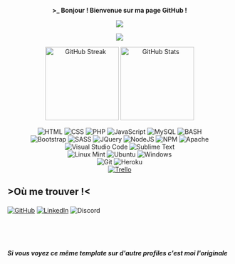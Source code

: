 
  
<p align=center>  <strong> >_ Bonjour ! Bienvenue sur ma page GitHub !</strong> <p>

<p align=center>  
  <img src='https://readme-typing-svg.herokuapp.com?color=%23D069F7&size=24&duration=4200&center=true&width=222&height=42&lines=Allan+THAMVONGS'>
<p>

<p align=center>  <strong>
<img src='https://komarev.com/ghpvc/?username=AllanEpitech&color=blueviolet&style=plastic'>
</strong> <p>

<div>
  <p align="center">
    <img height=165 src="https://github-readme-streak-stats.herokuapp.com?user=AllanEpitech&theme=radical&hide_border=true&date_format=j%20M%5B%20Y%5D&fire=DD2727&sideNums=BC2BFF" alt="GitHub Streak" />
    <img height=165  src="https://github-readme-stats.vercel.app/api?username=AllanEpitech&show_icons=true&theme=radical&count_private=true&hide_border=true" alt="GitHub Stats" />
  </p>
</div>


<p align='center'>
  <img alt='HTML' src='https://img.shields.io/badge/html5-%23E34F26.svg?style=for-the-badge&logo=html5&logoColor=white'/>
  <img alt='CSS' src='https://img.shields.io/badge/css3-%231572B6.svg?style=for-the-badge&logo=css3&logoColor=white'/>
  <img alt='PHP' src='https://img.shields.io/badge/PHP-777BB4?style=for-the-badge&logo=php&logoColor=white'/>
  <img alt='JavaScript' src='https://img.shields.io/badge/JavaScript-F7DF1E?style=for-the-badge&logo=javascript&logoColor=black'/>
  <img alt='MySQL' src='https://img.shields.io/badge/mysql-%2300f.svg?style=for-the-badge&logo=mysql&logoColor=white'/>
  <img alt='BASH' src='https://img.shields.io/badge/bash-3776AB?style=for-the-badge&logo=linux&logoColor=white'/>
  <br>
  <img alt='Bootstrap' src='https://img.shields.io/badge/bootstrap-%23563D7C.svg?style=for-the-badge&logo=bootstrap&logoColor=white'/>
  <img alt='SASS' src='https://img.shields.io/badge/SASS-hotpink.svg?style=for-the-badge&logo=SASS&logoColor=white'/>
  <img alt='JQuery' src='https://img.shields.io/badge/jquery-%230769AD.svg?style=for-the-badge&logo=jquery&logoColor=white'/>
  <img alt='NodeJS' src='https://img.shields.io/badge/node.js-6DA55F?style=for-the-badge&logo=node.js&logoColor=white'/>
  <img alt='NPM' src='https://img.shields.io/badge/NPM-%23000000.svg?style=for-the-badge&logo=npm&logoColor=white'/>
  <img alt='Apache' src='https://img.shields.io/badge/apache-%23D42029.svg?style=for-the-badge&logo=apache&logoColor=white'/>
  <br>
  <img alt='Visual Studio Code' src='https://img.shields.io/badge/Visual%20Studio%20Code-0078d7.svg?style=for-the-badge&logo=visual-studio-code&logoColor=white'/>
  <img alt='Sublime Text' src='https://img.shields.io/badge/sublime_text-%23575757.svg?style=for-the-badge&logo=sublime-text&logoColor=important'/>
  <br>
  <img alt='Linux Mint' src='https://img.shields.io/badge/Linux%20Mint-87CF3E?style=for-the-badge&logo=Linux%20Mint&logoColor=white'/>
  <img alt='Ubuntu' src='https://img.shields.io/badge/Ubuntu-E95420?style=for-the-badge&logo=ubuntu&logoColor=white'/>
  <img alt='Windows' src='https://img.shields.io/badge/Windows-0078D6?style=for-the-badge&logo=windows&logoColor=white'/>
  <br>
  <img alt='Git' src='https://img.shields.io/badge/git-%23F05033.svg?style=for-the-badge&logo=git&logoColor=white'/>
  <img alt='Heroku' src='https://img.shields.io/badge/heroku-%23430098.svg?style=for-the-badge&logo=heroku&logoColor=white'/>
  <br>
  <a href="https://trello.com/"><img alt='Trello' src='https://img.shields.io/badge/Trello-%23026AA7.svg?style=for-the-badge&logo=Trello&logoColor=white'/></a>
  </p>

## <p><strong>>Où me trouver !<</strong><p>
<a href="https://github.com/AllanEpitech"><img alt='GitHub' src='https://img.shields.io/badge/github-%23121011.svg?style=for-the-badge&logo=github&logoColor=white'/></a>
<a href="https://www.linkedin.com/in/allan-thamvongs/"><img alt='LinkedIn' src='https://img.shields.io/badge/linkedin-%230077B5.svg?style=for-the-badge&logo=linkedin&logoColor=white'/></a>
<img alt='Discord' src='https://img.shields.io/badge/allanthamvongs-%237289DA.svg?style=for-the-badge&logo=discord&logoColor=white'/>

 <br/>

   <br/>
 <br/>
  
  <p><strong><i>Si vous voyez ce même template sur d'autre profiles c'est moi l'originale<i></strong></p>

</div>
